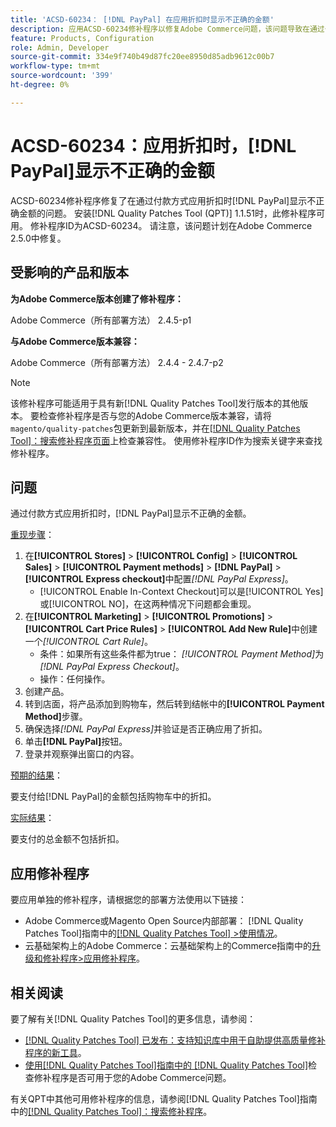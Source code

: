 ```yaml
---
title: 'ACSD-60234： [!DNL PayPal] 在应用折扣时显示不正确的金额'
description: 应用ACSD-60234修补程序以修复Adobe Commerce问题，该问题导致在通过付款方式应用折扣时， [!DNL PayPal] 显示不正确的金额。
feature: Products, Configuration
role: Admin, Developer
source-git-commit: 334e9f740b49d87fc20ee8950d85adb9612c00b7
workflow-type: tm+mt
source-wordcount: '399'
ht-degree: 0%

---
```


# ACSD-60234：应用折扣时，[!DNL PayPal]显示不正确的金额

ACSD-60234修补程序修复了在通过付款方式应用折扣时[!DNL PayPal]显示不正确金额的问题。 安装[!DNL Quality Patches Tool (QPT)] 1.1.51时，此修补程序可用。 修补程序ID为ACSD-60234。 请注意，该问题计划在Adobe Commerce 2.5.0中修复。

## 受影响的产品和版本

**为Adobe Commerce版本创建了修补程序：**

Adobe Commerce（所有部署方法） 2.4.5-p1

**与Adobe Commerce版本兼容：**

Adobe Commerce（所有部署方法） 2.4.4 - 2.4.7-p2

>[!NOTE]
>
>该修补程序可能适用于具有新[!DNL Quality Patches Tool]发行版本的其他版本。 要检查修补程序是否与您的Adobe Commerce版本兼容，请将`magento/quality-patches`包更新到最新版本，并在[[!DNL Quality Patches Tool]：搜索修补程序页面](https://experienceleague.adobe.com/tools/commerce-quality-patches/index.html)上检查兼容性。 使用修补程序ID作为搜索关键字来查找修补程序。

## 问题

通过付款方式应用折扣时，[!DNL PayPal]显示不正确的金额。

<u>重现步骤</u>：

1. 在&#x200B;**[!UICONTROL Stores]** > **[!UICONTROL Config]** > **[!UICONTROL Sales]** > **[!UICONTROL Payment methods]** > **[!DNL PayPal]** > **[!UICONTROL Express checkout]**&#x200B;中配置&#x200B;*[!DNL PayPal Express]*。
   * [!UICONTROL Enable In-Context Checkout]可以是[!UICONTROL Yes]或[!UICONTROL NO]，在这两种情况下问题都会重现。
1. 在&#x200B;**[!UICONTROL Marketing]** > **[!UICONTROL Promotions]** > **[!UICONTROL Cart Price Rules]** > **[!UICONTROL Add New Rule]**&#x200B;中创建一个&#x200B;*[!UICONTROL Cart Rule]*。
   * 条件：如果所有这些条件都为true： *[!UICONTROL Payment Method]*&#x200B;为&#x200B;*[!DNL PayPal Express Checkout]*。
   * 操作：任何操作。
1. 创建产品。
1. 转到店面，将产品添加到购物车，然后转到结帐中的&#x200B;**[!UICONTROL Payment Method]**&#x200B;步骤。
1. 确保选择&#x200B;*[!DNL PayPal Express]*&#x200B;并验证是否正确应用了折扣。
1. 单击&#x200B;**[!DNL PayPal]**&#x200B;按钮。
1. 登录并观察弹出窗口的内容。

<u>预期的结果</u>：

要支付给[!DNL PayPal]的金额包括购物车中的折扣。

<u>实际结果</u>：

要支付的总金额不包括折扣。

## 应用修补程序

要应用单独的修补程序，请根据您的部署方法使用以下链接：

* Adobe Commerce或Magento Open Source内部部署： [!DNL Quality Patches Tool]指南中的[[!DNL Quality Patches Tool] >使用情况](/help/tools/quality-patches-tool/usage.md)。
* 云基础架构上的Adobe Commerce：云基础架构上的Commerce指南中的[升级和修补程序>应用修补程序](https://experienceleague.adobe.com/docs/commerce-cloud-service/user-guide/develop/upgrade/apply-patches.html)。

## 相关阅读

要了解有关[!DNL Quality Patches Tool]的更多信息，请参阅：

* [[!DNL Quality Patches Tool] 已发布：支持知识库中用于自助提供高质量修补程序的新工具](https://experienceleague.adobe.com/en/docs/commerce-knowledge-base/kb/announcements/commerce-announcements/magento-quality-patches-released-new-tool-to-self-serve-quality-patches)。
* [使用[!DNL Quality Patches Tool]指南中的 [!DNL Quality Patches Tool]](/help/tools/quality-patches-tool/patches-available-in-qpt/check-patch-for-magento-issue-with-magento-quality-patches.md)检查修补程序是否可用于您的Adobe Commerce问题。

有关QPT中其他可用修补程序的信息，请参阅[!DNL Quality Patches Tool]指南中的[[!DNL Quality Patches Tool]：搜索修补程序](https://experienceleague.adobe.com/tools/commerce-quality-patches/index.html)。
